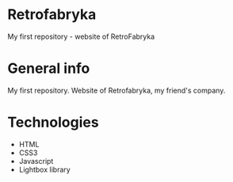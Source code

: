 # Retrofabryka
My first repository - website of RetroFabryka
# General info
My first repository. Website of Retrofabryka, my friend's company.
# Technologies
+ HTML
+ CSS3
+ Javascript
+ Lightbox library
